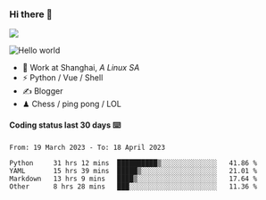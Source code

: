 ### Hi there 👋
![](https://komarev.com/ghpvc/?username=Xuhandsome)


<img src="https://github-readme-stats.vercel.app/api?username=XuHandsome&show_icons=true&theme=merko" alt="Hello world">

<br/>

- 🍻  Work at Shanghai, _A Linux SA_
- ⚡  Python / Vue / Shell
- ✍️  Blogger
- ♟  Chess / ping pong / LOL

#### Coding status last 30 days ⌨️

<!--START_SECTION:waka-->

```text
From: 19 March 2023 - To: 18 April 2023

Python     31 hrs 12 mins  ██████████▒░░░░░░░░░░░░░░   41.86 %
YAML       15 hrs 39 mins  █████▒░░░░░░░░░░░░░░░░░░░   21.01 %
Markdown   13 hrs 9 mins   ████▒░░░░░░░░░░░░░░░░░░░░   17.64 %
Other      8 hrs 28 mins   ███░░░░░░░░░░░░░░░░░░░░░░   11.36 %
```

<!--END_SECTION:waka-->
